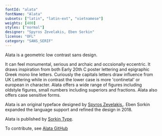 ```yaml
---
fontId: "alata"
fontName: "Alata"
subsets: ["latin", "latin-ext", "vietnamese"]
weights: [400]
styles: ["normal"]
designer: "Spyros Zevelakis, Eben Sorkin"
license: "OFL"
category: "SANS_SERIF"
---
```


<p>Alata is a geometric low contrast sans design.</p>
<p>It can feel monumental, serious and archaic and occsionally eccentric. It draws inspiration from both Early 20th C poster lettering and epigraphic Greek mono line letters. Curiously the capitals letters draw influence from UK Lettering while in contrast the lower case is more 'continetal' or european in character. Alata offers a wide range of figures including oldstyle figures, small numbers including superiors and fractions. Alata also offers case sensitive forms.</p>

<p>Alata is an original typeface designed by <a href="https://www.2xux.com/" target="_blank">Spyros Zevelakis.</a>. Eben Sorkin expanded the language support and refined the design in 2018.</p>
<p>Alata is published by <a href="http://www.sorkintype.com/" target="_blank">Sorkin Type</a>.</p>
<p>To contribute, see <a href="https://github.com/SorkinType/Alata" target="_blank">Alata GitHub</a></p>


